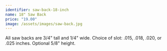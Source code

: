 ```yaml
---
identifier: saw-back-18-inch
name: 18" Saw Back
price: "19.00"
image: /assets/images/saw-back.jpg
---
```

All saw backs are 3/4" tall and 1/4" wide.  Choice of slot: .015, .018, .020, or .025 inches.  Optional 5/8" height.


